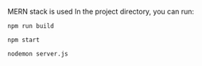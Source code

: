 MERN stack is used
In the project directory, you can run:

`npm run build`

`npm start`

`nodemon server.js`

